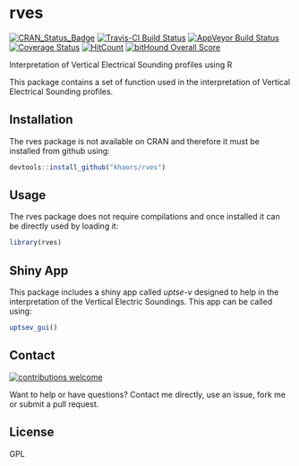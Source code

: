 # rves
[![CRAN_Status_Badge](http://www.r-pkg.org/badges/version/rves)](https://cran.r-project.org/package=rves)
[![Travis-CI Build Status](https://travis-ci.org/khaors/rves.svg?branch=master)](https://travis-ci.org/khaors/rves) 
[![AppVeyor Build Status](https://ci.appveyor.com/api/projects/status/github/khaors/rves?branch=master&svg=true)](https://ci.appveyor.com/project/khaors/rves)
[![Coverage Status](https://img.shields.io/codecov/c/github/khaors/rves/master.svg)](https://codecov.io/github/khaors/rves?branch=master)
[![HitCount](http://hits.dwyl.io/khaors/rves.svg)](http://hits.dwyl.io/khaors/rves)
[![bitHound Overall Score](https://www.bithound.io/github/khaors/rves/badges/score.svg)](https://www.bithound.io/github/khaors/rves)

Interpretation of Vertical Electrical Sounding profiles using R

This package contains a set of function used in the interpretation of Vertical Electrical Sounding profiles. 

## Installation 

The rves package is not available on CRAN and therefore it must be installed from github using:

```r
devtools::install_github("khaors/rves")
```

## Usage

The rves package does not require compilations and once installed it can be directly used by loading it: 

```r
library(rves)
```

## Shiny App

This package includes a shiny app called _uptse-v_ designed to help in the interpretation of the Vertical Electric Soundings. This app can be called using:

```r
uptsev_gui()
```

## Contact
 [![contributions welcome](https://img.shields.io/badge/contributions-welcome-brightgreen.svg?style=flat)](https://github.com/khaors/rves/issues)

Want to help or have questions? Contact me directly, use an issue, fork me or submit a pull request.

## License

GPL
